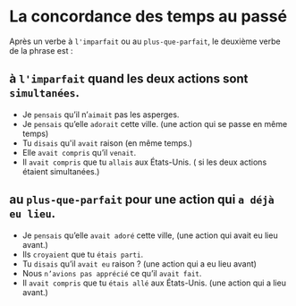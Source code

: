 La concordance des temps au passé
===

Après un verbe à `l'imparfait` ou au `plus-que-parfait`, le deuxième verbe de la phrase est :

## à `l'imparfait` quand les deux actions sont `simultanées`.

- Je `pensais` qu’il n’`aimait` pas les asperges.
- Je `pensais` qu’elle `adorait` cette ville. (une action qui se passe en même temps)
- Tu `disais` qu'il `avait` raison (en même temps.)
- Elle `avait compris` qu’il `venait`.
- Il `avait compris` que tu `allais` aux États-Unis. ( si les deux actions étaient simultanées.)


## au `plus-que-parfait` pour une action qui `a déjà eu lieu`.

- Je `pensais` qu’elle `avait adoré` cette ville, (une action qui avait eu lieu avant.)
- Ils `croyaient` que tu `étais parti`.
- Tu `disais` qu’il `avait eu` raison ? (une action qui a eu lieu avant)
- Nous `n’avions pas apprécié` ce qu’il `avait fait`.
- Il `avait compris` que tu `étais allé` aux États-Unis. (une action qui a lieu avant.)
